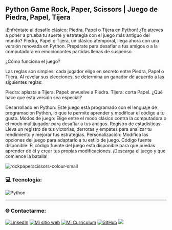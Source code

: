 ## Python Game Rock, Paper, Scissors | Juego de Piedra, Papel, Tijera

¡Enfréntate al desafío clásico: Piedra, Papel o Tijera en Python!
¿Te atreves a poner a prueba tu suerte y estrategia con el juego más antiguo del mundo? Piedra, Papel o Tijera, un clásico atemporal, llega ahora con una versión renovada en Python. Prepárate para desafiar a tus amigos o a la computadora en emocionantes partidas llenas de suspenso.

¿Cómo funciona el juego?

Las reglas son simples: cada jugador elige en secreto entre Piedra, Papel o Tijera. Al revelar sus elecciones, se determina un ganador de acuerdo a las siguientes reglas:

Piedra: aplasta a Tijera.
Papel: envuelve a Piedra.
Tijera: corta Papel.
¿Qué hace que esta versión sea especial?

Desarrollado en Python: Este juego está programado con el lenguaje de programación Python, lo que te permite aprender y modificar el código a tu gusto.
Modos de juego: Elige entre el modo clásico contra la computadora o el modo multijugador para desafiar a tus amigos.
Registro de estadísticas: Lleva un registro de tus victorias, derrotas y empates para analizar tu rendimiento y mejorar tus estrategias.
Personalización: Modifica las opciones del juego para adaptarlo a tu estilo de juego.
Código fuente disponible: El código fuente del juego está disponible para que puedas aprender de él y crear tus propias modificaciones.
¡Descarga el juego y que comience la batalla!

![rockpaperscissors-colour-small](https://github.com/MBerisvil/games/assets/95480927/5784ce1f-f19f-4663-8af2-535fad3e8d61)


### 💻 Tecnología:
![Python](https://img.shields.io/badge/python-3670A0?style=for-the-badge&logo=python&logoColor=ffdd54) 


----

### 🌐 Contactarme:
[![LinkedIn](https://img.shields.io/badge/LinkedIn-%230077B5.svg?logo=linkedin&logoColor=white)](https://linkedin.com/in/![Linkedin](https://www.linkedin.com/in/berisvilmauricio/)) [![Mi sitio web](https://img.shields.io/badge/Mi%20sitio%20web-8A2BE2)](https://berisvilmauricio.ar/) [![Mi Curriculum](https://img.shields.io/badge/Mi%20Curriculum%20-grey)](https://github.com/MBerisvil/MBerisvil/files/14909121/Berisvil.Mauricio.pdf)
[![GitHub](https://img.shields.io/badge/GitHub-%230077B5.svg?logo=GitHub&logoColor=white)](https://github.com/MBerisvil/)
[![](https://visitcount.itsvg.in/api?id=MBerisvil&icon=0&color=0)](https://visitcount.itsvg.in)
